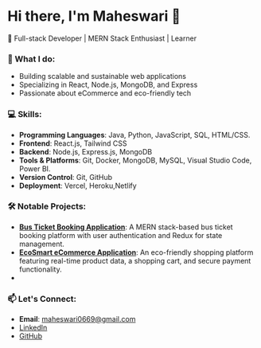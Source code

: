 # Hi there, I'm Maheswari 👋

🚀 Full-stack Developer | MERN Stack Enthusiast | Learner

### 🌱 What I do:
- Building scalable and sustainable web applications
- Specializing in React, Node.js, MongoDB, and Express
- Passionate about eCommerce and eco-friendly tech

### 💻 Skills:
- **Programming Languages**: Java, Python, JavaScript, SQL, HTML/CSS.
- **Frontend**: React.js, Tailwind CSS
- **Backend**: Node.js, Express.js, MongoDB
- **Tools & Platforms**: Git, Docker, MongoDB, MySQL, Visual Studio Code, Power BI.
- **Version Control**: Git, GitHub
- **Deployment**: Vercel, Heroku,Netlify


### 🛠 Notable Projects:
- [**Bus Ticket Booking Application**](#): A MERN stack-based bus ticket booking platform with user authentication and Redux for state management.
- [**EcoSmart eCommerce Application**](#): An eco-friendly shopping platform featuring real-time product data, a shopping cart, and secure payment functionality.
- 

### 📫 Let's Connect:
- **Email**: maheswari0669@gmail.com
- [LinkedIn](https://www.linkedin.com/in/maheswari-kosaraju-59040028a)
- [GitHub](https://github.com/Maheswari1187)



